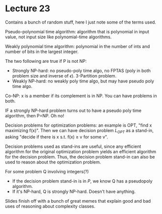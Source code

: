 # Lecture 23

Contains a bunch of random stuff, here I just note some of the terms used.

Pseudo-polynomial time algorithm: algorithm that is polynomial in input value,
not input size like polynomial-time algorithms.

Weakly polynomial time algorithm: polynomial in the number of ints and number of
bits in the largest integer.

The two following are true if P is not NP:
- Strongly NP-hard: no pseudo-poly time algo, no FPTAS (poly in both problem
  size and inverse of $\epsilon$). 3-Partition problem.
- Weakly NP-hard: no weakly poly time algo, but may have pseudo poly time algo.

Co-NP: x is a member if its complement is in NP. You can have problems in both.

IF a strongly NP-hard problem turns out to have a pseudo poly time algorithm,
then P=NP. Oh no!

Decision problems for optimization problems: an example is OPT, "find x
maximizing f(x)". Then we can have decision problem $L_{OPT}$ as a stand-in,
asking "decide if there is x s.t. f(x) $\geq$ v for some v".

Decision problems used as stand-ins are useful, since any efficient algorithm
for the original optimization problem yields an efficient algorithm for the
decision problem. Thus, the decision problem stand-in can also be used to reason
about the optimization problem.

For some problem Q involving integers(?)
- If the decision problem stand-in is in $P$, we know Q has a pseudopoly
  algorithm.
- If it's NP-hard, Q is strongly NP-hard. Doesn't have anything.

Slides finish off with a bunch of great memes that explain good and bad uses of
reasoning about complexity classes.
